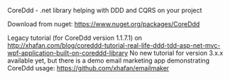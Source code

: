 CoreDdd - .net library helping with DDD and CQRS on your project

Download from nuget: https://www.nuget.org/packages/CoreDdd

Legacy tutorial (for CoreDdd version 1.1.7.1) on http://xhafan.com/blog/coreddd-tutorial-real-life-ddd-tdd-asp-net-mvc-wpf-application-built-on-coreddd-library
No new tutorial for version 3.x.x available yet, but there is a demo email marketing app demonstrating CoreDdd usage: https://github.com/xhafan/emailmaker